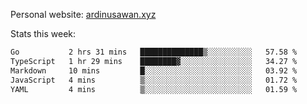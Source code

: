 Personal website: [ardinusawan.xyz](https://ardinusawan.xyz)

Stats this week:
<!--START_SECTION:waka-->

```txt
Go           2 hrs 31 mins   ██████████████▒░░░░░░░░░░   57.58 %
TypeScript   1 hr 29 mins    ████████▓░░░░░░░░░░░░░░░░   34.27 %
Markdown     10 mins         █░░░░░░░░░░░░░░░░░░░░░░░░   03.92 %
JavaScript   4 mins          ▒░░░░░░░░░░░░░░░░░░░░░░░░   01.72 %
YAML         4 mins          ▒░░░░░░░░░░░░░░░░░░░░░░░░   01.59 %
```

<!--END_SECTION:waka-->
